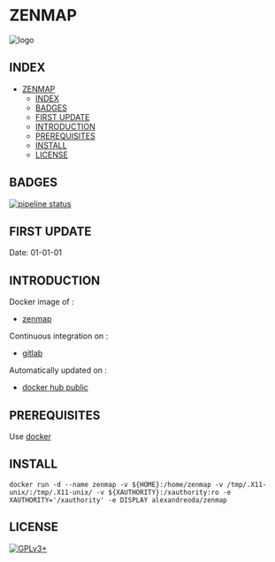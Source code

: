 # ZENMAP

![logo](https://assets.gitlab-static.net/uploads/-/system/project/avatar/12904492/zenmap.png)

## INDEX

- [ZENMAP](#zenmap)
  - [INDEX](#index)
  - [BADGES](#badges)
  - [FIRST UPDATE](#first-update)
  - [INTRODUCTION](#introduction)
  - [PREREQUISITES](#prerequisites)
  - [INSTALL](#install)
  - [LICENSE](#license)

## BADGES

[![pipeline status](https://gitlab.com/oda-alexandre/zenmap/badges/master/pipeline.svg)](https://gitlab.com/oda-alexandre/zenmap/commits/master)

## FIRST UPDATE

Date: 01-01-01

## INTRODUCTION

Docker image of :

- [zenmap](https://nmap.org/zenmap)

Continuous integration on :

- [gitlab](https://gitlab.com/oda-alexandre/zenmap/pipelines)

Automatically updated on :

- [docker hub public](https://hub.docker.com/r/alexandreoda/zenmap/)

## PREREQUISITES

Use [docker](https://www.docker.com)

## INSTALL

```docker run -d --name zenmap -v ${HOME}:/home/zenmap -v /tmp/.X11-unix/:/tmp/.X11-unix/ -v ${XAUTHORITY}:/xauthority:ro -e XAUTHORITY='/xauthority' -e DISPLAY alexandreoda/zenmap```

## LICENSE

[![GPLv3+](http://gplv3.fsf.org/gplv3-127x51.png)](https://gitlab.com/oda-alexandre/zenmap/blob/master/LICENSE)
